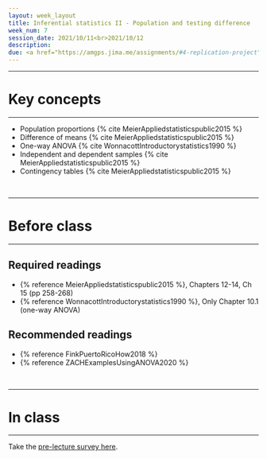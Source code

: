 ```yaml
---
layout: week_layout
title: Inferential statistics II - Population and testing difference
week_num: 7
session_date: 2021/10/11<br>2021/10/12
description:
due: <a href="https://amgps.jima.me/assignments/#4-replication-project">Replication plan (draft; n.g.)</a>
---
```


---
# Key concepts
---

- Population proportions {% cite MeierAppliedstatisticspublic2015 %}
- Difference of means {% cite MeierAppliedstatisticspublic2015 %}
- One-way ANOVA {% cite WonnacottIntroductorystatistics1990 %}
- Independent and dependent samples {% cite MeierAppliedstatisticspublic2015 %}
- Contingency tables {% cite MeierAppliedstatisticspublic2015 %}

<br>

---
# Before class
---

## Required readings

- {% reference MeierAppliedstatisticspublic2015 %}, Chapters 12-14, Ch 15 (pp 258-268)
- {% reference WonnacottIntroductorystatistics1990 %}, Only Chapter 10.1 (one-way ANOVA)
## Recommended readings

- {% reference FinkPuertoRicoHow2018 %}
- {% reference ZACHExamplesUsingANOVA2020 %}

<br>

---
# In class
---
Take the [pre-lecture survey here](https://PollEv.com/surveys/U7PRWGnEy1bdZY3VO5B45/respond).

